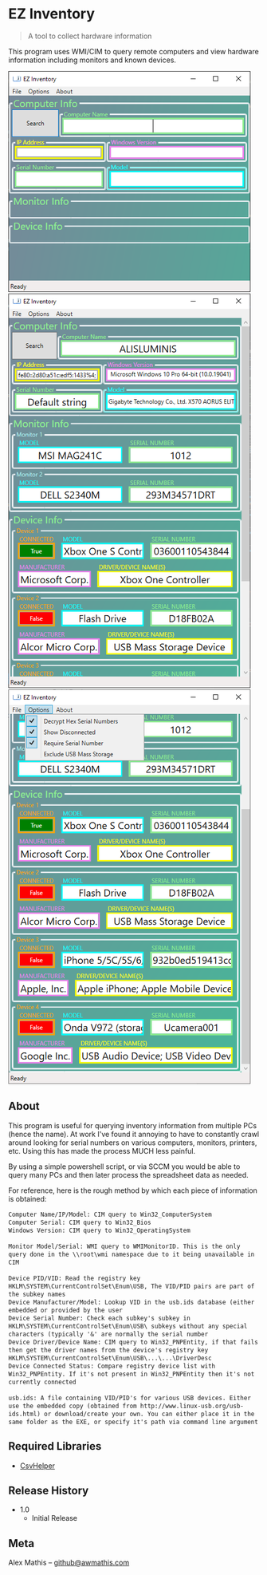 
# EZ Inventory	
> A tool to collect hardware information

This program uses WMI/CIM to query remote computers and view hardware information including monitors and known devices.

![Before Searching](/MiscFiles/BeforeSearch.PNG) 
![After Searching](/MiscFiles/AfterSearch.PNG) ![Options Menu](/MiscFiles/AfterSearchMenu.PNG)

## About

This program is useful for querying inventory information from multiple PCs (hence the name). At work I've found it annoying to have to constantly crawl around looking for serial numbers on various computers, monitors, printers, etc. Using this has made the process MUCH less painful. 

By using a simple powershell script, or via SCCM you would be able to query many PCs and then later process the spreadsheet data as needed.

For reference, here is the rough method by which each piece of information is obtained:

	Computer Name/IP/Model: CIM query to Win32_ComputerSystem
	Computer Serial: CIM query to Win32_Bios
	Windows Version: CIM query to Win32_OperatingSystem
	
	Monitor Model/Serial: WMI query to WMIMonitorID. This is the only query done in the \\root\wmi namespace due to it being unavailable in CIM
	
	Device PID/VID: Read the registry key HKLM\SYSTEM\CurrentControlSet\Enum\USB, The VID/PID pairs are part of the subkey names
	Device Manufacturer/Model: Lookup VID in the usb.ids database (either embedded or provided by the user
	Device Serial Number: Check each subkey's subkey in HKLM\SYSTEM\CurrentControlSet\Enum\USB\ subkeys without any special characters (typically '&' are normally the serial number
	Device Driver/Device Name: CIM query to Win32_PNPEntity, if that fails then get the driver names from the device's registry key HKLM\SYSTEM\CurrentControlSet\Enum\USB\...\...\DriverDesc
	Device Connected Status: Compare registry device list with Win32_PNPEntity. If it's not present in Win32_PNPEntity then it's not currently connected
	
	usb.ids: A file containing VID/PID's for various USB devices. Either use the embedded copy (obtained from http://www.linux-usb.org/usb-ids.html) or download/create your own. You can either place it in the same folder as the EXE, or specify it's path via command line argument
	

## Required Libraries

*	[CsvHelper](https://joshclose.github.io/CsvHelper/)

## Release History

* 1.0
    * Initial Release


## Meta

Alex Mathis – github@awmathis.com


